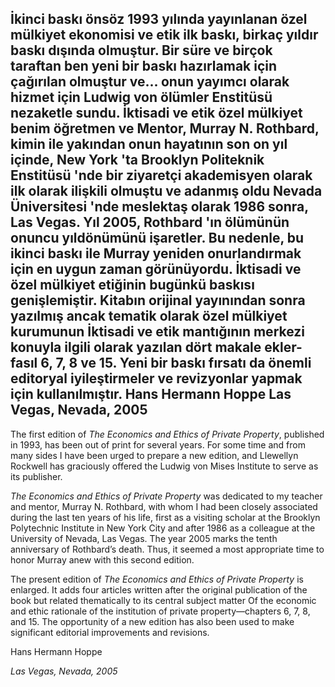 ## İkinci baskı önsöz 1993 yılında yayınlanan özel mülkiyet ekonomisi ve etik ilk baskı, birkaç yıldır baskı dışında olmuştur. Bir süre ve birçok taraftan ben yeni bir baskı hazırlamak için çağırılan olmuştur ve... onun yayımcı olarak hizmet için Ludwig von ölümler Enstitüsü nezaketle sundu. İktisadi ve etik özel mülkiyet benim öğretmen ve Mentor, Murray N. Rothbard, kimin ile yakından onun hayatının son on yıl içinde, New York 'ta Brooklyn Politeknik Enstitüsü 'nde bir ziyaretçi akademisyen olarak ilk olarak ilişkili olmuştu ve adanmış oldu Nevada Üniversitesi 'nde meslektaş olarak 1986 sonra, Las Vegas. Yıl 2005, Rothbard 'ın ölümünün onuncu yıldönümünü işaretler. Bu nedenle, bu ikinci baskı ile Murray yeniden onurlandırmak için en uygun zaman görünüyordu. İktisadi ve özel mülkiyet etiğinin bugünkü baskısı genişlemiştir. Kitabın orijinal yayınından sonra yazılmış ancak tematik olarak özel mülkiyet kurumunun İktisadi ve etik mantığının merkezi konuyla ilgili olarak yazılan dört makale ekler-fasıl 6, 7, 8 ve 15. Yeni bir baskı fırsatı da önemli editoryal iyileştirmeler ve revizyonlar yapmak için kullanılmıştır. Hans Hermann Hoppe Las Vegas, Nevada, 2005

The first edition of *The Economics and Ethics of Private Property*, published in 1993, has been out of print for several years. For some time and from many sides I have been urged to prepare a new edition, and Llewellyn Rockwell has graciously offered the Ludwig von Mises Institute to serve as its publisher.

*The Economics and Ethics of Private Property* was dedicated to my teacher and mentor, Murray N. Rothbard, with whom I had been closely associated during the last ten years of his life, first as a visiting scholar at the Brooklyn Polytechnic Institute in New York City and after 1986 as a colleague at the University of Nevada, Las Vegas. The year 2005 marks the tenth anniversary of Rothbard’s death. Thus, it seemed a most appropriate time to honor Murray anew with this second edition.

The present edition of *The Economics and Ethics of Private Property* is enlarged. It adds four articles written after the original publication of the book but related thematically to its central subject matter Of the economic and ethic rationale of the institution of private property—chapters 6, 7, 8, and 15. The opportunity of a new edition has also been used to make significant editorial improvements and revisions.

Hans Hermann Hoppe

*Las Vegas, Nevada, 2005*